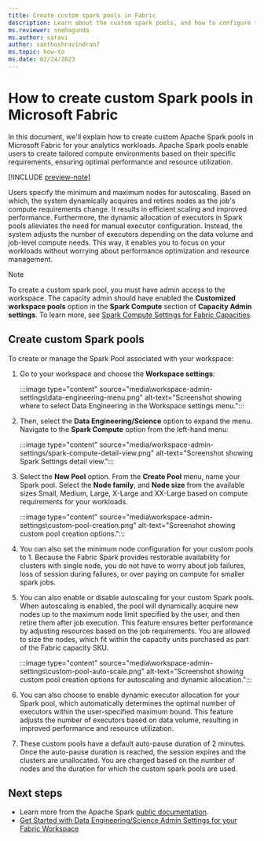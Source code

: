 ```yaml
---
title: Create custom spark pools in Fabric
description: Learn about the custom spark pools, and how to configure them from Fabric workspace settings.
ms.reviewer: snehagunda
ms.author: saravi
author: santhoshravindran7
ms.topic: how-to
ms.date: 02/24/2023
---
```

# How to create custom Spark pools in Microsoft Fabric

In this document, we'll explain how to create custom Apache Spark pools in Microsoft Fabric for your analytics workloads. Apache Spark pools enable users to create tailored compute environments based on their specific requirements, ensuring optimal performance and resource utilization.

[!INCLUDE [preview-note](../includes/preview-note.md)]

Users specify the minimum and maximum nodes for autoscaling. Based on which, the system dynamically acquires and retires nodes as the job's compute requirements change. It results in efficient scaling and improved performance. Furthermore, the dynamic allocation of executors in Spark pools alleviates the need for manual executor configuration. Instead, the system adjusts the number of executors depending on the data volume and job-level compute needs. This way, it enables you to focus on your workloads without worrying about performance optimization and resource management.

> [!NOTE]
> To create a custom spark pool, you must have admin access to the workspace. The capacity admin should have enabled the **Customized workspace pools** option in the **Spark Compute** section of **Capacity Admin settings**. To learn more, see [Spark Compute Settings for Fabric Capacities](capacity-settings-management.md).

## Create custom Spark pools

To create or manage the Spark Pool associated with your workspace:

1. Go to your workspace and choose the **Workspace settings**:

   :::image type="content" source="media\workspace-admin-settings\data-engineering-menu.png" alt-text="Screenshot showing where to select Data Engineering in the Workspace settings menu.":::

1. Then, select the **Data Engineering/Science** option to expand the menu. Navigate to the **Spark Compute** option from the left-hand menu:

   :::image type="content" source="media/workspace-admin-settings/spark-compute-detail-view.png" alt-text="Screenshot showing Spark Settings detail view.":::

1. Select the **New Pool** option. From the **Create Pool** menu, name your Spark pool. Select the **Node family**, and **Node size** from the available sizes Small, Medium, Large, X-Large and XX-Large based on compute requirements for your workloads.

   :::image type="content" source="media\workspace-admin-settings\custom-pool-creation.png" alt-text="Screenshot showing custom pool creation options.":::

1. You can also set the minimum node configuration for your custom pools to 1. Because the Fabric Spark provides restorable availability for clusters with single node, you do not have to worry about job failures, loss of session during failures, or over paying on compute for smaller spark jobs.

1. You can also enable or disable autoscaling for your custom Spark pools. When autoscaling is enabled, the pool will dynamically acquire new nodes up to the maximum node limit specified by the user, and then retire them after job execution. This feature ensures better performance by adjusting resources based on the job requirements. You are allowed to size the nodes, which fit within the capacity units purchased as part of the Fabric capacity SKU.

   :::image type="content" source="media\workspace-admin-settings\custom-pool-auto-scale.png" alt-text="Screenshot showing custom pool creation options for autoscaling and dynamic allocation.":::

1. You can also choose to enable dynamic executor allocation for your Spark pool, which automatically determines the optimal number of executors within the user-specified maximum bound. This feature adjusts the number of executors based on data volume, resulting in improved performance and resource utilization.

1. These custom pools have a default auto-pause duration of 2 minutes. Once the auto-pause duration is reached, the session expires and the clusters are unallocated. You are charged based on the number of nodes and the duration for which the custom spark pools are used.

## Next steps

* Learn more from the Apache Spark [public documentation](https://spark.apache.org/docs/latest/configuration.html).
* [Get Started with Data Engineering/Science Admin Settings for your Fabric Workspace](workspace-admin-settings.md)
